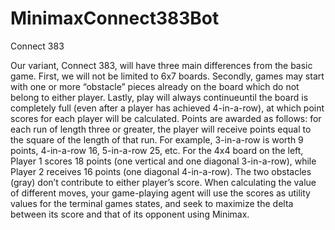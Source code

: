 # MinimaxConnect383Bot

Connect 383

Our variant, Connect 383, will have three main differences from the basic game. First, we will
not be limited to 6x7 boards. Secondly, games may start with one or more “obstacle” pieces
already on the board which do not belong to either player. Lastly, play will always continueuntil the board is completely full (even after a player has achieved 4-in-a-row), at which point
scores for each player will be calculated.
Points are awarded as follows: for each run of length three or
greater, the player will receive points equal to the square of the
length of that run. For example, 3-in-a-row is worth 9 points,
4-in-a-row 16, 5-in-a-row 25, etc.
For the 4x4 board on the left, Player 1 scores 18 points (one vertical
and one diagonal 3-in-a-row), while Player 2 receives 16 points (one
diagonal 4-in-a-row). The two obstacles (gray) don’t contribute to
either player’s score.
When calculating the value of different moves, your game-playing
agent will use the scores as utility values for the terminal games states, and seek to maximize
the delta between its score and that of its opponent using Minimax.
